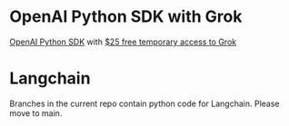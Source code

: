 # OpenAI Python SDK with Grok

[OpenAI Python SDK](https://github.com/openai/openai-python) with [$25 free temporary access to Grok](https://x.ai/blog/api)


# Langchain

Branches in the current repo contain python code for Langchain. Please move to main.
